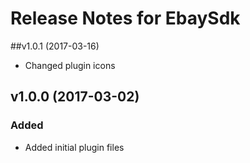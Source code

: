 # Release Notes for EbaySdk

##v1.0.1 (2017-03-16)
- Changed plugin icons

## v1.0.0 (2017-03-02)
 
### Added
- Added initial plugin files